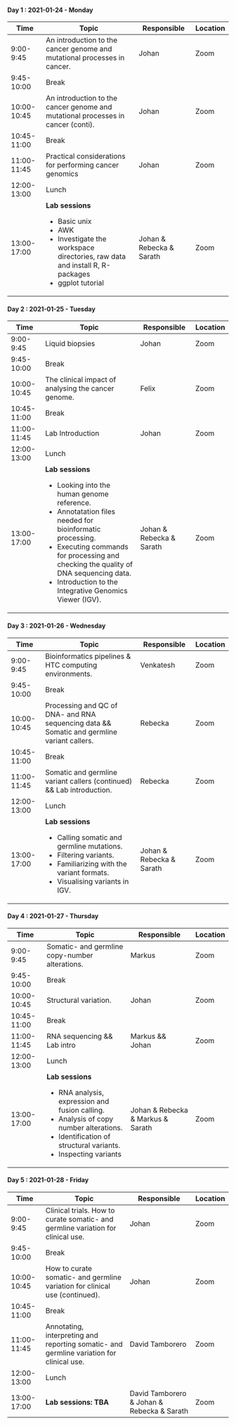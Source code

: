 
#### Day 1 : 2021-01-24 - Monday

<div class="row">
    <div class="col-12 typeset__table">
        <table>
            <thead>
                <tr>
                    <th>Time</th>
                    <th>Topic</th>
                    <th>Responsible</th>
                    <th>Location</th>
                </tr>
            </thead>
            <tbody>
                <tr>
                    <td>9:00-9:45</td>
                    <td>
                        An introduction to the cancer genome and mutational processes in cancer.
                    </td>
                    <td>Johan</td>
                    <td>Zoom</td>
                </tr>
                <tr>
                    <td>9:45-10:00</td>
                    <td colspan="3">Break</td>
                </tr>
                <tr>
                    <td>10:00-10:45</td>
                    <td>
                        An introduction to the cancer genome and mutational processes in cancer (conti).
                    </td>
                    <td>Johan</td>
                    <td>Zoom</td>
                </tr>
                <tr>
                    <td>10:45-11:00</td>
                    <td colspan="3">Break</td>
                </tr>
                <tr>
                    <td>11:00-11:45</td>
                    <td>Practical considerations for performing cancer genomics</td>
                    <td>Johan</td>
                    <td>Zoom</td>
                </tr>
                <tr>
                    <td>12:00-13:00</td>
                    <td colspan="3">Lunch</td>
                </tr>
                <tr>
                    <td>13:00-17:00</td>
                    <td>
                        <b>Lab sessions</b>
                        <ul>
                            <li>Basic unix</li>
                            <li>AWK</li>
                            <li>Investigate the workspace directories, raw data and install R, R-packages</li>
                            <li>ggplot tutorial</li>
                        </ul>
                    </td>
                    <td>Johan & Rebecka & Sarath</td>
                    <td>Zoom</td>
                </tr>
            </tbody>
        </table>
    </div>
</div>

#### Day 2 : 2021-01-25 - Tuesday

<div class="row">
    <div class="col-12 typeset__table">
        <table>
            <thead>
                <tr>
                    <th>Time</th>
                    <th>Topic</th>
                    <th>Responsible</th>
                    <th>Location</th>
                </tr>
            </thead>
            <tbody>
                <tr>
                    <td>9:00-9:45</td>
                    <td>
                        Liquid biopsies 
                    </td>
                    <td>Johan</td>
                    <td>Zoom</td>
                </tr>
                <tr>
                    <td>9:45-10:00</td>
                    <td colspan="3">Break</td>
                </tr>
                <tr>
                    <td>10:00-10:45</td>
                    <td>
                        The clinical impact of analysing the cancer genome.
                    </td>
                    <td>Felix</td>
                    <td>Zoom</td>
                </tr>
                <tr>
                    <td>10:45-11:00</td>
                    <td colspan="3">Break</td>
                </tr>
                <tr>
                    <td>11:00-11:45</td>
                    <td>
                        Lab Introduction
                    </td>
                    <td>Johan</td>
                    <td>Zoom</td>
                </tr>
                <tr>
                    <td>12:00-13:00</td>
                    <td colspan="3">Lunch</td>
                </tr>
                <tr>
                    <td>13:00-17:00</td>
                    <td>
                        <b>Lab sessions</b>
                        <ul>
                            <li>Looking into the human genome reference.</li>
                            <li>Annotatation files needed for bioinformatic processing.</li>
                            <li>Executing commands for processing and checking the quality of DNA sequencing data.</li>
                            <li>Introduction to the Integrative Genomics Viewer (IGV).</li>
                        </ul>
                    </td>
                    <td>Johan & Rebecka & Sarath</td>
                    <td>Zoom</td>
                </tr>
            </tbody>
        </table>
    </div>
</div>

#### Day 3 : 2021-01-26 - Wednesday

<div class="row">
    <div class="col-12 typeset__table">
        <table>
            <thead>
                <tr>
                    <th>Time</th>
                    <th>Topic</th>
                    <th>Responsible</th>
                    <th>Location</th>
                </tr>
            </thead>
            <tbody>
                <tr>
                    <td>9:00-9:45</td>
                    <td>
                        Bioinformatics pipelines & HTC computing environments.
                    </td>
                    <td>Venkatesh</td>
                    <td>Zoom</td>
                </tr>
                <tr>
                    <td>9:45-10:00</td>
                    <td colspan="3">Break</td>
                </tr>
                <tr>
                    <td>10:00-10:45</td>
                    <td>
                        Processing and QC of DNA- and RNA sequencing data && Somatic and germline variant callers.
                    </td>
                    <td>Rebecka</td>
                    <td>Zoom</td>
                </tr>
                <tr>
                    <td>10:45-11:00</td>
                    <td colspan="3">Break</td>
                </tr>
                <tr>
                    <td>11:00-11:45</td>
                    <td>
                       Somatic and germline variant callers (continued) && Lab introduction.
                    </td>
                    <td>Rebecka</td>
                    <td>Zoom</td>
                </tr>
                <tr>
                    <td>12:00-13:00</td>
                    <td colspan="3">Lunch</td>
                </tr>
                <tr>
                    <td>13:00-17:00</td>
                    <td>
                        <b>Lab sessions</b>
                        <ul>
                            <li>Calling somatic and germline mutations.</li>
                            <li>Filtering variants. </li>
                            <li>Familiarizing with the variant formats.</li>
                            <li>Visualising variants in IGV.</li>
                        </ul>                 
                    </td>
                    <td>Johan & Rebecka & Sarath</td>
                    <td>Zoom</td>
                </tr>
            </tbody>
        </table>
    </div>
</div>

#### Day 4 : 2021-01-27 - Thursday

<div class="row">
    <div class="col-12 typeset__table">
        <table>
            <thead>
                <tr>
                    <th>Time</th>
                    <th>Topic</th>
                    <th>Responsible</th>
                    <th>Location</th>
                </tr>
            </thead>
            <tbody>
                <tr>
                    <td>9:00-9:45</td>
                    <td>
                        Somatic- and germline copy-number alterations.
                    </td>
                    <td>Markus</td>
                    <td>Zoom</td>
                </tr>
                <tr>
                    <td>9:45-10:00</td>
                    <td colspan="3" class="text-center">Break</td>
                </tr>
                <tr>
                    <td>10:00-10:45</td>
                    <td>
                        Structural variation.
                    </td>
                    <td>Johan</td>
                    <td>Zoom</td>
                </tr>
                <tr>
                    <td>10:45-11:00</td>
                    <td colspan="3">Break</td>
                </tr>
                <tr>
                    <td>11:00-11:45</td>
                    <td>
                        RNA sequencing && Lab intro
                    </td>
                    <td>Markus && Johan</td>
                    <td>Zoom</td>
                </tr>
                <tr>
                    <td>12:00-13:00</td>
                    <td colspan="3">Lunch</td>
                </tr>
                <tr>
                    <td>13:00-17:00</td>
                    <td>          
                        <b>Lab sessions</b>   
                        <ul>
                            <li>RNA analysis, expression and fusion calling.</li>
                            <li>Analysis of copy number alterations. </li>
                            <li>Identification of structural variants.</li>
                            <li>Inspecting variants</li>
                        </ul>
                    </td>
                    <td>Johan & Rebecka & Markus & Sarath</td>
                    <td>Zoom</td>
                </tr>
            </tbody>
        </table>
    </div>
</div>

#### Day 5 : 2021-01-28 - Friday

<div class="row">
    <div class="col-12 typeset__table">
        <table>
            <thead>
                <tr>
                    <th>Time</th>
                    <th>Topic</th>
                    <th>Responsible</th>
                    <th>Location</th>
                </tr>
            </thead>
            <tbody>
                <tr>
                    <td>9:00-9:45</td>
                    <td>
                        Clinical trials. How to curate somatic- and germline variation for clinical use.
                    </td>
                    <td>Johan</td>
                    <td>Zoom</td>
                </tr>
                <tr>
                    <td>9:45-10:00</td>
                    <td colspan="3">Break</td>
                </tr>
                <tr>
                    <td>10:00-10:45</td>
                    <td>
                        How to curate somatic- and germline variation for clinical use (continued).
                    </td>
                    <td>Johan</td>
                    <td>Zoom</td>
                </tr>
                <tr>
                    <td>10:45-11:00</td>
                    <td colspan="3">Break</td>
                </tr>
                <tr>
                    <td>11:00-11:45</td>
                    <td>
                        Annotating, interpreting and reporting somatic- and germline variation for clinical use.
                    </td>
                    <td>David Tamborero</td>
                    <td>Zoom</td>
                </tr>
                <tr>
                    <td>12:00-13:00</td>
                    <td colspan="3">Lunch</td>
                </tr>
                <tr>
                    <td>13:00-17:00</td>
                    <td>
                          <b>Lab sessions: TBA</b>                   
                    </td>
                    <td>David Tamborero & Johan & Rebecka & Sarath</td>
                    <td>Zoom</td>
                </tr>
            </tbody>
        </table>
    </div>
</div>